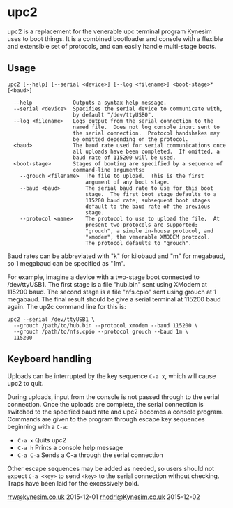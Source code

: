 upc2
====

upc2 is a replacement for the venerable upc terminal program Kynesim
uses to boot things.  It is a combined bootloader and console with a
flexible and extensible set of protocols, and can easily handle
multi-stage boots.


Usage
-----
```
upc2 [--help] [--serial <device>] [--log <filename>] <boot-stage>* [<baud>]

  --help             Outputs a syntax help message.
  --serial <device>  Specifies the serial device to communicate with,
                     by default "/dev/ttyUSB0".
  --log <filename>   Logs output from the serial connection to the
                     named file.  Does not log console input sent to
                     the serial connection.  Protocol handshakes may
                     be omitted depending on the protocol.
  <baud>             The baud rate used for serial communications once
                     all uploads have been completed.  If omitted, a
                     baud rate of 115200 will be used.
  <boot-stage>       Stages of booting are specified by a sequence of
                     command-line arguments:
    --grouch <filename>  The file to upload.  This is the first
                         argument of any boot stage.
    --baud <baud>        The serial baud rate to use for this boot
                         stage.  The first boot stage defaults to a
                         115200 baud rate; subsequent boot stages
                         default to the baud rate of the previous
                         stage.
    --protocol <name>    The protocol to use to upload the file.  At
                         present two protocols are supported;
                         "grouch", a simple in-house protocol, and
                         "xmodem", the venerable XMODEM protocol.
                         The protocol defaults to "grouch".
```

Baud rates can be abbreviated with "k" for kilobaud and "m" for
megabaud, so 1 megabaud can be specified as "1m".

For example, imagine a device with a two-stage boot connected to
/dev/ttyUSB1.  The first stage is a file "hub.bin" sent using XModem
at 115200 baud.  The second stage is a file "nfs.cpio" sent using
grouch at 1 megabaud.  The final result should be give a serial
terminal at 115200 baud again.  The up2c command line for this is:

```
upc2 --serial /dev/ttyUSB1 \
  --grouch /path/to/hub.bin --protocol xmodem --baud 115200 \
  --grouch /path/to/nfs.cpio --protocol grouch --baud 1m \
  115200
```

Keyboard handling
-----------------

Uploads can be interrupted by the key sequence `C-a x`, which will
cause upc2 to quit.

During uploads, input from the console is not passed through to the
serial connection.  Once the uploads are complete, the serial
connection is switched to the specified baud rate and upc2 becomes a
console program.  Commands are given to the program through escape key
sequences beginning with a `C-a`:

 *  `C-a x`   Quits upc2
 *  `C-a h`   Prints a console help message
 *  `C-a C-a` Sends a C-a through the serial connection

Other escape sequences may be added as needed, so users should not
expect `C-a <key>` to send `<key>` to the serial connection without
checking.  Traps have been laid for the excessively bold.


<rrw@kynesim.co.uk>
2015-12-01
<rhodri@Kynesim.co.uk>
2015-12-02
